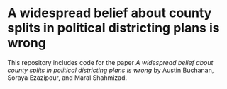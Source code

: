 # A widespread belief about county splits in political districting plans is wrong

This repository includes code for the paper _A widespread belief about county splits in political districting plans is wrong_ by Austin Buchanan, Soraya Ezazipour, and Maral Shahmizad.
